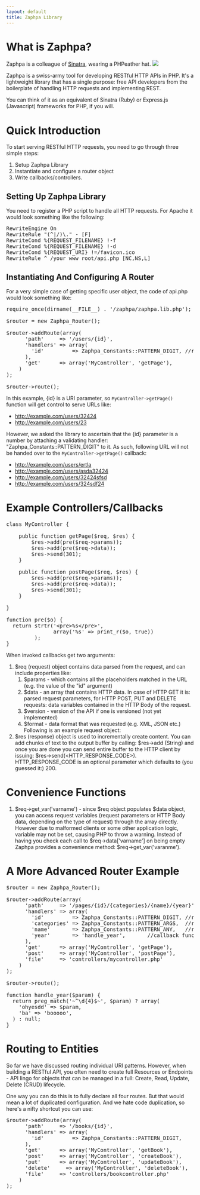 ```yaml
---
layout: default
title: Zaphpa Library
---
```


# What is Zaphpa?

Zaphpa is a colleague of <a href="http://www.sinatrarb.com/">Sinatra</a>, wearing a PHPeather hat. <img src="http://gravatar.com/avatar/fc564aeb3c58786c628277b58dd9943c?s=75" />

Zaphpa is a swiss-army tool for developing RESTful HTTP APIs in PHP. It's a lightweight library that has a single purpose: free API developers from the boilerplate of handling HTTP requests and implementing REST. 

You can think of it as an equivalent of Sinatra (Ruby) or Express.js (Javascript) frameworks for PHP, if you will.

# Quick Introduction

To start serving RESTful HTTP requests, you need to go through three simple steps:

1. Setup Zaphpa Library
1. Instantiate and configure a router object
1. Write callbacks/controllers.

## Setting Up Zaphpa Library

You need to register a PHP script to handle all HTTP requests. For Apache it would look something like the following: 

<pre>
RewriteEngine On
RewriteRule "(^|/)\." - [F]
RewriteCond %{REQUEST_FILENAME} !-f
RewriteCond %{REQUEST_FILENAME} !-d
RewriteCond %{REQUEST_URI} !=/favicon.ico
RewriteRule ^ /your_www_root/api.php [NC,NS,L]
</pre>

## Instantiating And Configuring A Router

For a very simple case of getting specific user object, the code of api.php would look something like:

<pre>
require_once(dirname(__FILE__) . '/zaphpa/zaphpa.lib.php');

$router = new Zaphpa_Router();

$router->addRoute(array(
	  'path'     => '/users/{id}',
	  'handlers' => array(
	    'id'         => Zaphpa_Constants::PATTERN_DIGIT, //regex
	  ),
	  'get'      => array('MyController', 'getPage'),
	)
);

$router->route();
</pre>

In this example, {id} is a URI parameter, so `MyController->getPage()` function will get control to serve URLs like:

* http://example.com/users/32424
* http://example.com/users/23

However, we asked the library to ascertain that the {id} parameter is a number by attaching a validating handler: "Zaphpa_Constants::PATTERN_DIGIT" to it. As such, following URL will not be handed over to the `MyController->getPage()` callback:

* http://example.com/users/ertla
* http://example.com/users/asda32424
* http://example.com/users/32424sfsd
* http://example.com/users/324sdf24

# Example Controllers/Callbacks

<pre>
class MyController {

	public function getPage($req, $res) {
		$res->add(pre($req->params));
	    $res->add(pre($req->data));
	    $res->send(301);    
	}

	public function postPage($req, $res) {
		$res->add(pre($req->params));
	    $res->add(pre($req->data));
	    $res->send(301);    
	}

}	

function pre($o) {
  return strtr('&lt;pre&gt;%s&lt;/pre&gt;', 
               array('%s' => print_r($o, true))
         );
}
</pre>

When invoked callbacks get two arguments:

1. $req (request) object contains data parsed from the request, and can include properties like:
    1. $params - which contains all the placeholders matched in the URL (e.g. the value of the "id" argument)
    1. $data  - an array that contains HTTP data. In case of HTTP GET it is: parsed request parameters, for HTTP POST, PUT and DELETE requests: data variables contained in the HTTP Body of the request.
    1. $version - version of the API if one is versioned (not yet implemented)
    1. $format - data format that was requested (e.g. XML, JSON etc.)
		Following is an example request object:
		<script src="https://gist.github.com/1353603.js?file=HTTPOutput.php"></script>
2. $res (response) object is used to incrementally create content. You can add chunks of text to the output buffer by calling: $res->add (String) and once you are done you can send entire buffer to the HTTP client by issuing: $res->send(<HTTP_RESPONSE_CODE>). HTTP_RESPONSE_CODE is an optional parameter which defaults to (you guessed it:) 200.

# Convenience Functions

1. $req->get_var('varname') - since $req object populates $data object, you can access request variables (request parameters or HTTP Body data, depending on the type of request) through the array directly. However due to malformed clients or some other application logic, variable may not be set, causing PHP to throw a warning. Instead of having you check each call to $req->data['varname'] on being empty Zaphpa provides a convenience method: $req->get_var('varanme').

# A More Advanced Router Example

<pre>
$router = new Zaphpa_Router();

$router->addRoute(array(
      'path'     => '/pages/{id}/{categories}/{name}/{year}',
      'handlers' => array(
        'id'         => Zaphpa_Constants::PATTERN_DIGIT, //regex
        'categories' => Zaphpa_Constants::PATTERN_ARGS,  //regex
        'name'       => Zaphpa_Constants::PATTERN_ANY,   //regex
        'year'       => 'handle_year',       //callback function
      ),
      'get'      => array('MyController', 'getPage'),
      'post'     => array('MyController', 'postPage'),
      'file'     => 'controllers/mycontroller.php'
    )
);

$router->route();

function handle_year($param) {
  return preg_match('~^\d{4}$~', $param) ? array(
    'ohyesdd' => $param,
    'ba' => 'booooo',
  ) : null;
}
</pre>

# Routing to Entities

So far we have discussed routing individual URI patterns. However, when building a RESTful API, you often need to create full Resources or Endpoints - API lingo for objects that can be managed in a full: Create, Read, Update, Delete (CRUD) lifecycle.

One way you can do this is to fully declare all four routes. But that would mean a lot of duplicated configuration. And we hate code duplication, so here's a nifty shortcut you can use:

<pre>
$router->addRoute(array(
      'path'     => '/books/{id}',
      'handlers' => array(
        'id'         => Zaphpa_Constants::PATTERN_DIGIT, 
      ),
      'get'      => array('MyController', 'getBook'),
      'post'     => array('MyController', 'createBook'),
      'put'      => array('MyController', 'updateBook'),
      'delete'     => array('MyController', 'deleteBook'),
      'file'     => 'controllers/bookcontroller.php'
    )
);
</pre>
